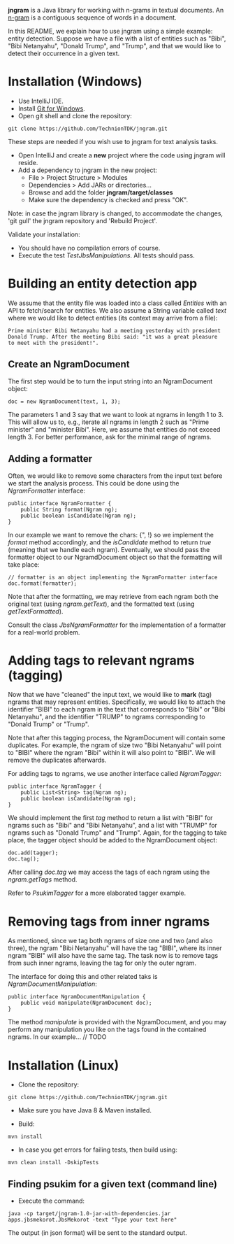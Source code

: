 **jngram** is a Java library for working with n-grams in textual documents.
An [n-gram](https://en.wikipedia.org/wiki/N-gram) is a contiguous sequence of words in a document.

In this README, we explain how to use jngram using a simple example: entity detection.
Suppose we have a file with a list of entities
such as "Bibi", "Bibi Netanyahu", "Donald Trump", and "Trump",
and that we would like to detect their occurrence in a given text.  

# Installation (Windows)
- Use IntelliJ IDE.
- Install [Git for Windows](https://git-scm.com/download/win).
- Open git shell and clone the repository:
```
git clone https://github.com/TechnionTDK/jngram.git
```
These steps are needed if you wish use to jngram for text analysis tasks. 
- Open IntelliJ and create a **new** project where the code using jngram
will reside.
- Add a dependency to jngram in the new project:
  - File > Project Structure > Modules
  - Dependencies > Add JARs or directories...
  - Browse and add the folder **jngram/target/classes**
  - Make sure the dependency is checked and press "OK".

Note: in case the jngram library is changed, to accommodate the changes, 'git gull' the
jngram repository and 'Rebuild Project'. 
 
 Validate your installation:
 - You should have no compilation errors of course.
 - Execute the test *TestJbsManipulations*. All tests should pass.

# Building an entity detection app
We assume that the entity file was loaded into a class called *Entities* with an API
to fetch/search for entities. We also assume a String variable called *text*
where we would like to detect entities (its context may arrive from a file):

```
Prime minister Bibi Netanyahu had a meeting yesterday with president
Donald Trump. After the meeting Bibi said: "it was a great pleasure
to meet with the president!". 
```

## Create an NgramDocument
The first step would be to turn the input string into an NgramDocument object:
```
doc = new NgramDocument(text, 1, 3);
```

The parameters 1 and 3 say that we want to look at ngrams in length 1 to 3. This will allow
us to, e.g., iterate all ngrams in length 2 such as "Prime minister" and "minister Bibi". Here,
we assume that entities do not exceed length 3. For better performance, ask for the minimal
range of ngrams.

## Adding a formatter
Often, we would like to remove some characters from the input text before
we start the analysis process. This could be done
using the *NgramFormatter* interface:

```
public interface NgramFormatter {
    public String format(Ngram ng);
    public boolean isCandidate(Ngram ng);
}
``` 

In our example we want to remove the chars: {", !} so we implement the *format* method
accordingly, and the *isCandidate* method to return *true* (meaning that we handle each ngram).
Eventually, we should pass the formatter object to our NgramdDocument
object so that the formatting will take place:

```
// formatter is an object implementing the NgramFormatter interface
doc.format(formatter);
```

Note that after the formatting, we may retrieve from each ngram both the original text
(using *ngram.getText*),
and the formatted text (using *getTextFormatted*).

Consult the class *JbsNgramFormatter* for the implementation of a
formatter for a real-world problem.  

# Adding tags to relevant ngrams (tagging)
Now that we have "cleaned" the input text, we would like to **mark** (tag) ngrams that
may represent entities. Specifically, we would like to attach the identifier "BIBI" to
each ngram in the text that corresponds to "Bibi" or "Bibi Netanyahu", and the
identifier "TRUMP" to ngrams corresponding to "Donald Trump" or "Trump".

Note that after this tagging process, the NgramDocument will contain some duplicates.
For example, the ngram of size two "Bibi Netanyahu" will point to "BIBI" where the ngram
"Bibi" within it will also point to "BIBI". We will remove the duplicates afterwards.

For adding tags to ngrams, we use another interface called *NgramTagger*:
```
public interface NgramTagger {
    public List<String> tag(Ngram ng);
    public boolean isCandidate(Ngram ng);
}
```
We should implement the first *tag* method to return a list with "BIBI" for ngrams such
as "Bibi" and "Bibi Netanyahu", and a list with "TRUMP" for ngrams such as "Donald Trump"
and "Trump". Again, for the tagging to take place, the tagger object should be added
to the NgramDocument object:
```
doc.add(tagger);
doc.tag();
```

After calling *doc.tag* we may access the tags of each ngram using the *ngram.getTags* method.

Refer to *PsukimTagger* for a more elaborated tagger example. 

# Removing tags from inner ngrams
As mentioned, since we tag both ngrams of size one and two (and also three),
the ngram "Bibi Netanyahu" will have the tag "BIBI", where its inner ngram "BIBI" will also
have the same tag. The task now is to remove tags from such inner ngrams, leaving the tag for
only the outer ngram.

The interface for doing this and other related taks is *NgramDocumentManipulation*:
```
public interface NgramDocumentManipulation {
    public void manipulate(NgramDocument doc);
}
```

The method *manipulate* is provided with the NgramDocument,
and you may perform any manipulation you like on the tags found in the contained ngrams.
In our example... // TODO

# Installation (Linux)
- Clone the repository:
```
git clone https://github.com/TechnionTDK/jngram.git
```

- Make sure you have Java 8 & Maven installed.

- Build:
```
mvn install
```

- In case you get errors for failing tests, then build using:
```
mvn clean install -DskipTests
```

## Finding psukim for a given text (command line)
- Execute the command:
```
java -cp target/jngram-1.0-jar-with-dependencies.jar apps.jbsmekorot.JbsMekorot -text "Type your text here"
```

The output (in json format) will be sent to the standard output.
